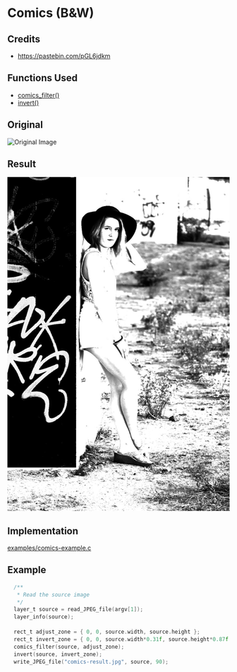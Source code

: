 # Comics (B&W)

## Credits

 * https://pastebin.com/pGL6jdkm

## Functions Used

- [comics_filter()](../../../comics.c)
- [invert()](../../../invert.c)

## Original 
![Original Image](original.jpg)

## Result
![Comics Result](comics-result.jpg)

## Implementation

[examples/comics-example.c](../../../examples/comics-example.c)

## Example
```c
  /**
   * Read the source image
   */
  layer_t source = read_JPEG_file(argv[1]);
  layer_info(source);

  rect_t adjust_zone = { 0, 0, source.width, source.height };
  rect_t invert_zone = { 0, 0, source.width*0.31f, source.height*0.87f };
  comics_filter(source, adjust_zone);
  invert(source, invert_zone);
  write_JPEG_file("comics-result.jpg", source, 90);
```

